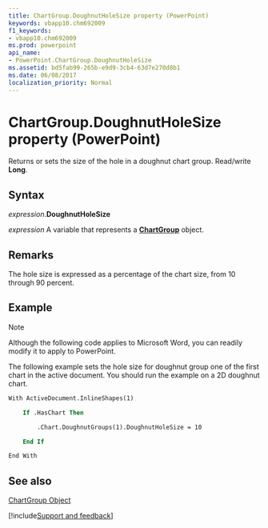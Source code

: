 ```yaml
---
title: ChartGroup.DoughnutHoleSize property (PowerPoint)
keywords: vbapp10.chm692009
f1_keywords:
- vbapp10.chm692009
ms.prod: powerpoint
api_name:
- PowerPoint.ChartGroup.DoughnutHoleSize
ms.assetid: bd5fab99-265b-e9d9-3cb4-63d7e270d8b1
ms.date: 06/08/2017
localization_priority: Normal
---
```



# ChartGroup.DoughnutHoleSize property (PowerPoint)

Returns or sets the size of the hole in a doughnut chart group. Read/write  **Long**.


## Syntax

_expression_.**DoughnutHoleSize**

_expression_ A variable that represents a **[ChartGroup](PowerPoint.ChartGroup.md)** object.


## Remarks

The hole size is expressed as a percentage of the chart size, from 10 through 90 percent.


## Example




> [!NOTE] 
> Although the following code applies to Microsoft Word, you can readily modify it to apply to PowerPoint.

The following example sets the hole size for doughnut group one of the first chart in the active document. You should run the example on a 2D doughnut chart.




```vb
With ActiveDocument.InlineShapes(1)

    If .HasChart Then

        .Chart.DoughnutGroups(1).DoughnutHoleSize = 10

    End If

End With
```


## See also


[ChartGroup Object](PowerPoint.ChartGroup.md)

[!include[Support and feedback](~/includes/feedback-boilerplate.md)]